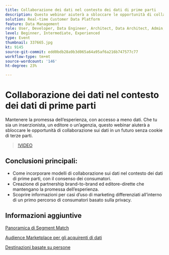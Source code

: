 ```yaml
---
title: Collaborazione dei dati nel contesto dei dati di prime parti
description: Questo webinar aiuterà a sbloccare le opportunità di collaborazione sui dati in un futuro senza cookie di terze parti.
solution: Real-time Customer Data Platform
feature: Data Management
role: User, Developer, Data Engineer, Architect, Data Architect, Admin, Leader
level: Beginner, Intermediate, Experienced
type: Event
thumbnail: 337665.jpg
kt: 9145
source-git-commit: edd0bdb28a9b3d065a64a95af6a216b747577c77
workflow-type: tm+mt
source-wordcount: '146'
ht-degree: 23%

---
```


# Collaborazione dei dati nel contesto dei dati di prime parti

Mantenere la promessa dell’esperienza, con accesso a meno dati. Che tu sia un inserzionista, un editore o un’agenzia, questo webinar aiuterà a sbloccare le opportunità di collaborazione sui dati in un futuro senza cookie di terze parti.

>[!VIDEO](https://video.tv.adobe.com/v/337665/?quality=12&learn=on)

## Conclusioni principali:

* Come incorporare modelli di collaborazione sui dati nel contesto dei dati di prime parti, con il consenso dei consumatori.
* Creazione di partnership brand-to-brand ed editore-dirette che mantengano la promessa dell’esperienza.
* Scoprire informazioni per casi d’uso di marketing differenziati all’interno di un primo percorso di consumatori basato sulla privacy.

## Informazioni aggiuntive

[Panoramica di Segment Match](https://experienceleague.adobe.com/docs/experience-platform/segmentation/ui/segment-match.html?lang=en)

[Audience Marketplace per gli acquirenti di dati](https://experienceleague.adobe.com/docs/audience-manager/user-guide/features/audience-marketplace/audience-marketplace-for-data-buyers/marketplace-data-buyers.html?lang=en)

[Destinazioni basate su persone](https://experienceleague.adobe.com/docs/audience-manager/user-guide/features/destinations/people-based/people-based-destinations-overview.html?lang=en)